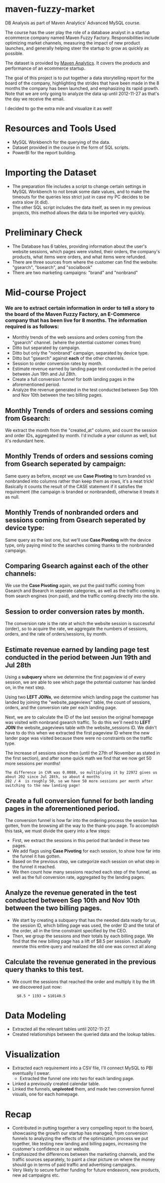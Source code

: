 # maven-fuzzy-market
 DB Analysis as part of Maven Analytics' Advanced MySQL course.

 The course has the user play the role of a database analyst in a startup ecommerce company named Maven Fuzzy Factory. Responsibilities include optimizing market channels, measuring the impact of new product launches, and generally helping steer the startup to grow as quickly as possible.

The dataset is provided by [Maven Analytics](https://www.mavenanalytics.io). It covers the products and performance of an ecommerce startup.

The goal of this project is to put together a data storytelling report for the board of the company, highlighting the strides that have been made in the 8 months the company has been launched, and emphasizing its rapid growth.
Note that we are only going to analyze the data up until 2012-11-27 as that's the day we receive the email.

I decided to go the extra mile and visualize it as well! 

# Resources and Tools Used
- MySQL Workbench for the querying of the data.
- Dataset provided in the course in the form of SQL scripts.
- PowerBI for the report building.

# Importing the Dataset
- The preparation file includes a script to change certain settings in MySQL Workbench to not break some date values, and to make the timeouts for the queries less strict just in case my PC decides to be extra slow (it did).
- The other SQL script includes the data itself, as seen in my previous projects, this method allows the data to be imported very quickly.

# Preliminary Check
- The Database has 6 tables, providing information about the user's website sessions, which pages were visited, their orders, the company's products, what items were orders, and what items were refunded.
- There are three sources from where the customer can find the website: "gsearch", "bsearch", and "socialbook"
- There are two marketing campaigns: "brand" and "nonbrand"

# Mid-course Project
### We are to extract certain information in order to tell a story to the board of the Maven Fuzzy Factory, an E-Commerce company that has been live for 8 months. The information required is as follows:
- Monthly trends of the web sessions and orders coming from the "gsearch" channel. (where the potential customer comes from)
- Ditto but separated by campaign.
- Ditto but only the "nonbrand" campaign, separated by device type.
- Ditto but "gsearch" against **each** of the other channels.
- Session to order conversion rates by month.
- Estimate revenue earned by landing page test conducted in the period between Jun 19th and Jul 28th.
- Create a full conversion funnel for both landing pages in the aforementioned period.
- Analyze the revenue generated in the test conducted between Sep 10th and Nov 10th between the two billing pages.

## Monthly Trends of orders and sessions coming from Gsearch:
We extract the month from the "created_at" column, and count the session and order IDs, aggregated by month. I'd include a year column as well, but it's redundant here.

## Monthly Trends of orders and sessions coming from Gsearch seperated by campaign:
Same query as before, except we use **Case Pivoting** to turn branded vs nonbranded into columns rather than keep them as rows, it's a neat trick!
Basically it counts the result of the CASE statement if it satisfies the requirement (the campaign is branded or nonbranded), otherwise it treats it as null.

## Monthly Trends of nonbranded orders and sessions coming from Gsearch seperated by device type:
Same query as the last one, but we'll use **Case Pivoting** with the device type, only paying mind to the searches coming thanks to the nonbranded campaign.

## Comparing Gsearch against each of the other channels:
We use the **Case Pivoting** again, we put the paid traffic coming from Gsearch and Bsearch in seperate categories, as well as the traffic coming in from search engines (non paid), and the traffic coming directly into the site.

## Session to order conversion rates by month.
The conversion rate is the rate at which the website session is successful (order), so to acquire the rate, we aggregate the numbers of sessions, orders, and the rate of orders/sessions, by month.

## Estimate revenue earned by landing page test conducted in the period between Jun 19th and Jul 28th

Using a **subquery** where we determine the first pageview id of every session, we are able to see which page the potential customer has landed on, in the next step.

Using two **LEFT JOINs**, we determine which landing page the customer has landed by joining the "website_pageviews" table, the count of sessions, orders, and the conversion rate per each landing page.

Next, we are to calculate the ID of the last session the original homepage was visited with nonbrand gsearch traffic. To do this we'll need to **LEFT JOIN** the website_pageviews table with the website_sessions ID. We didn't have to do this when we extracted the first pageview ID where the new lander page was visited because there were no constraints on the traffic type.

 The increase of sessions since then (until the 27th of November as stated in the first section), and after some quick math we find that we now get 50 more sessions per months!

    The difference in CVR was 0.0088, so multiplying it by 22972 gives us about 202 since Jul 28th, so about 4 months
    202 / 4  is roughly 50, so we have 50 more sessions per month after switching to the new landing page!


## Create a full conversion funnel for both landing pages in the aforementioned period.
The conversion funnel is how far into the ordering process the session has gotten, from the browsing all the way to the thank-you page.
To accomplish this task, we must divide the query into a few steps:
- First, we extract the sessions in this period that landed in these two pages.
- We add flags using **Case Pivoting** for each session, to show how far into the funnel it has gotten.
- Based on the previous step, we categorize each session on what step in the funnel it reached.
- We then count how many sessions reached each step of the funnel, as well as the full conversion rate, aggregated by the landing pages.

## Analyze the revenue generated in the test conducted between Sep 10th and Nov 10th between the two billing pages.
- We start by creating a subquery that has the needed data ready for us, the session ID, which billing page was used, the order ID and the total of the order, all in the time constraint specified by the CEO.
- Then, we group the sessions and their totals by each billing page. We find that the new billing page has a lift of $8.5 per session.
I actually rewrote this entire query and realized the old one was correct all along

## Calculate the revenue generated in the previous query thanks to this test.
- We count the sessions that reached the order and multiply it by the lift we discovered just now:
    
        $8.5 * 1193 = $10140.5

# Data Modeling
- Extracted all the relevant tables until 2012-11-27.
- Created relationships between the queried data and the lookup tables.

# Visualization
- Extracted each requirement into a CSV file, I'll connect MySQL to PBI eventually I swear.
    - Extracted the funnel one into two for each landing page.
- Linked a previously created calendar table.
- Linked the funnels, **unpivoted** them, and made two conversion funnel visuals, one for each homepage.



# Recap
- Contributed in putting together a very compelling report to the board, showcasing the growth our startup has managed, from conversion funnels to analyzing the effects of the optimization process we put together, like testing new landing and billing pages, increasing the customer's confidence in our website.
- Emphasized the differences between the marketing channels, and the traffic sources separately, to paint a clear picture on where the money should go in terms of paid traffic and advertising campaigns.
- Very likely to secure further funding for future endeavors, new products, new ad campaigns etc.